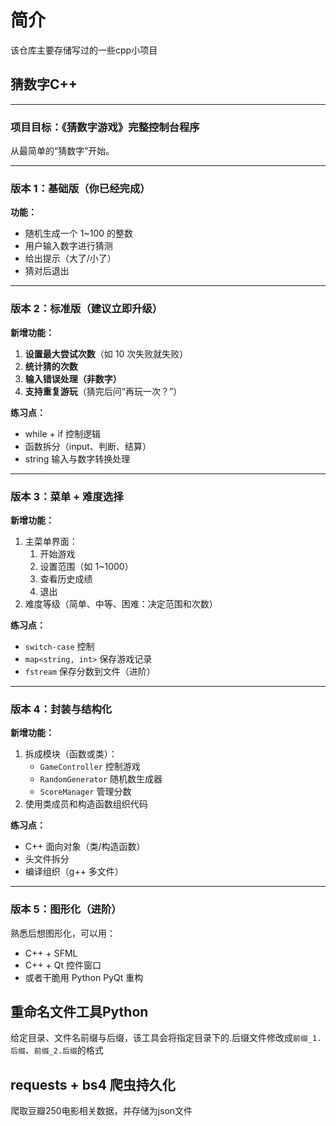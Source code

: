 # 简介

该仓库主要存储写过的一些cpp小项目

## 猜数字C++

---

### 项目目标：《猜数字游戏》完整控制台程序

从最简单的“猜数字”开始。

---

### 版本 1：基础版（你已经完成）

**功能：**

* 随机生成一个 1\~100 的整数
* 用户输入数字进行猜测
* 给出提示（大了/小了）
* 猜对后退出

---

### 版本 2：标准版（建议立即升级）

**新增功能：**

1. **设置最大尝试次数**（如 10 次失败就失败）
2. **统计猜的次数**
3. **输入错误处理（非数字）**
4. **支持重复游玩**（猜完后问“再玩一次？”）

**练习点：**

* while + if 控制逻辑
* 函数拆分（input、判断、结算）
* string 输入与数字转换处理

---

### 版本 3：菜单 + 难度选择

**新增功能：**

1. 主菜单界面：
   1. 开始游戏
   2. 设置范围（如 1\~1000）
   3. 查看历史成绩
   4. 退出
2. 难度等级（简单、中等、困难：决定范围和次数）

**练习点：**
* `switch-case` 控制
* `map<string, int>` 保存游戏记录
* `fstream` 保存分数到文件（进阶）

---

### 版本 4：封装与结构化

**新增功能：**

1. 拆成模块（函数或类）：
   * `GameController` 控制游戏
   * `RandomGenerator` 随机数生成器
   * `ScoreManager` 管理分数
2. 使用类成员和构造函数组织代码

**练习点：**

* C++ 面向对象（类/构造函数）
* 头文件拆分
* 编译组织（g++ 多文件）

---

### 版本 5：图形化（进阶）

熟悉后想图形化，可以用：

* C++ + SFML
* C++ + Qt 控件窗口
* 或者干脆用 Python PyQt 重构


## 重命名文件工具Python

给定目录、文件名前缀与后缀，该工具会将指定目录下的.后缀文件修改成`前缀_1.后缀`、`前缀_2.后缀`的格式

## requests + bs4 爬虫持久化

爬取豆瓣250电影相关数据，并存储为json文件